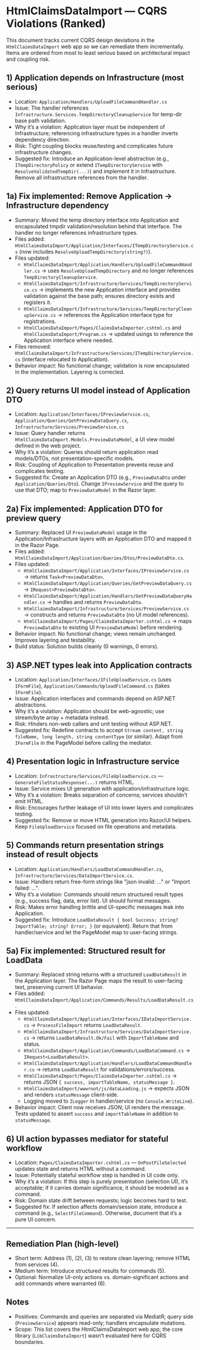 # HtmlClaimsDataImport — CQRS Violations (Ranked)

This document tracks current CQRS design deviations in the `HtmlClaimsDataImport` web app so we can remediate them incrementally. Items are ordered from most to least serious based on architectural impact and coupling risk.

## 1) Application depends on Infrastructure (most serious)
- Location: `Application/Handlers/UploadFileCommandHandler.cs`
- Issue: The handler references `Infrastructure.Services.TempDirectoryCleanupService` for temp-dir base path validation.
- Why it’s a violation: Application layer must be independent of Infrastructure; referencing infrastructure types in a handler inverts dependency direction.
- Risk: Tight coupling blocks reuse/testing and complicates future infrastructure changes.
- Suggested fix: Introduce an Application-level abstraction (e.g., `ITempDirectoryPolicy` or extend `ITempDirectoryService` with `ResolveValidatedTempDir(...)`) and implement it in Infrastructure. Remove all infrastructure references from the handler.

## 1a) Fix implemented: Remove Application → Infrastructure dependency
- Summary: Moved the temp directory interface into Application and encapsulated tmpdir validation/resolution behind that interface. The handler no longer references infrastructure types.
- Files added: `HtmlClaimsDataImport/Application/Interfaces/ITempDirectoryService.cs` (now includes `ResolveUploadTempDirectory(string?)`).
- Files updated:
  - `HtmlClaimsDataImport/Application/Handlers/UploadFileCommandHandler.cs` → uses `ResolveUploadTempDirectory` and no longer references `TempDirectoryCleanupService`.
  - `HtmlClaimsDataImport/Infrastructure/Services/TempDirectoryService.cs` → implements the new Application interface and provides validation against the base path; ensures directory exists and registers it.
  - `HtmlClaimsDataImport/Infrastructure/Services/TempDirectoryCleanupService.cs` → references the Application interface type for registrations.
  - `HtmlClaimsDataImport/Pages/ClaimsDataImporter.cshtml.cs` and `HtmlClaimsDataImport/Program.cs` → updated usings to reference the Application interface where needed.
- Files removed: `HtmlClaimsDataImport/Infrastructure/Services/ITempDirectoryService.cs` (interface relocated to Application).
- Behavior impact: No functional change; validation is now encapsulated in the implementation. Layering is corrected.

## 2) Query returns UI model instead of Application DTO
- Location: `Application/Interfaces/IPreviewService.cs`, `Application/Queries/GetPreviewDataQuery.cs`, `Infrastructure/Services/PreviewService.cs`
- Issue: Query handler returns `HtmlClaimsDataImport.Models.PreviewDataModel`, a UI view model defined in the web project.
- Why it’s a violation: Queries should return application read models/DTOs, not presentation-specific models.
- Risk: Coupling of Application to Presentation prevents reuse and complicates testing.
- Suggested fix: Create an Application DTO (e.g., `PreviewDataDto` under `Application/Queries/Dto`). Change `IPreviewService` and the query to use that DTO; map to `PreviewDataModel` in the Razor layer.

## 2a) Fix implemented: Application DTO for preview query
- Summary: Replaced UI `PreviewDataModel` usage in the Application/Infrastructure layers with an Application DTO and mapped it in the Razor Page.
- Files added: `HtmlClaimsDataImport/Application/Queries/Dtos/PreviewDataDto.cs`.
- Files updated:
  - `HtmlClaimsDataImport/Application/Interfaces/IPreviewService.cs` → returns `Task<PreviewDataDto>`.
  - `HtmlClaimsDataImport/Application/Queries/GetPreviewDataQuery.cs` → `IRequest<PreviewDataDto>`.
  - `HtmlClaimsDataImport/Application/Handlers/GetPreviewDataQueryHandler.cs` → handles and returns `PreviewDataDto`.
  - `HtmlClaimsDataImport/Infrastructure/Services/PreviewService.cs` → constructs and returns `PreviewDataDto` (no UI model references).
  - `HtmlClaimsDataImport/Pages/ClaimsDataImporter.cshtml.cs` → maps `PreviewDataDto` to existing UI `PreviewDataModel` before rendering.
- Behavior impact: No functional change; views remain unchanged. Improves layering and testability.
- Build status: Solution builds cleanly (0 warnings, 0 errors).

## 3) ASP.NET types leak into Application contracts
- Location: `Application/Interfaces/IFileUploadService.cs` (uses `IFormFile`), `Application/Commands/UploadFileCommand.cs` (takes `IFormFile`).
- Issue: Application interfaces and commands depend on ASP.NET abstractions.
- Why it’s a violation: Application should be web-agnostic; use stream/byte array + metadata instead.
- Risk: Hinders non-web callers and unit testing without ASP.NET.
- Suggested fix: Redefine contracts to accept `Stream content, string fileName, long length, string contentType` (or similar). Adapt from `IFormFile` in the PageModel before calling the mediator.

## 4) Presentation logic in Infrastructure service
- Location: `Infrastructure/Services/FileUploadService.cs` — `GenerateFileStatusResponse(...)` returns HTML.
- Issue: Service mixes UI generation with application/infrastructure logic.
- Why it’s a violation: Breaks separation of concerns; services shouldn't emit HTML.
- Risk: Encourages further leakage of UI into lower layers and complicates testing.
- Suggested fix: Remove or move HTML generation into Razor/UI helpers. Keep `FileUploadService` focused on file operations and metadata.

## 5) Commands return presentation strings instead of result objects
- Location: `Application/Handlers/LoadDataCommandHandler.cs`, `Infrastructure/Services/DataImportService.cs`.
- Issue: Handlers return free-form strings like "json invalid: …" or "Import failed: …".
- Why it’s a violation: Commands should return structured result types (e.g., success flag, data, error list). UI should format messages.
- Risk: Makes error handling brittle and UI-specific messages leak into Application.
- Suggested fix: Introduce `LoadDataResult { bool Success; string? ImportTable; string? Error; }` (or equivalent). Return that from handler/service and let the PageModel map to user-facing strings.

## 5a) Fix implemented: Structured result for LoadData
- Summary: Replaced string returns with a structured `LoadDataResult` in the Application layer. The Razor Page maps the result to user-facing text, preserving current UI behavior.
- Files added: `HtmlClaimsDataImport/Application/Commands/Results/LoadDataResult.cs`.
- Files updated:
  - `HtmlClaimsDataImport/Application/Interfaces/IDataImportService.cs` → `ProcessFileImport` returns `LoadDataResult`.
  - `HtmlClaimsDataImport/Infrastructure/Services/DataImportService.cs` → returns `LoadDataResult.Ok/Fail` with `ImportTableName` and status.
  - `HtmlClaimsDataImport/Application/Commands/LoadDataCommand.cs` → `IRequest<LoadDataResult>`.
  - `HtmlClaimsDataImport/Application/Handlers/LoadDataCommandHandler.cs` → returns `LoadDataResult` for validations/errors/success.
  - `HtmlClaimsDataImport/Pages/ClaimsDataImporter.cshtml.cs` → returns JSON `{ success, importTableName, statusMessage }`.
  - `HtmlClaimsDataImport/wwwroot/js/dataLoading.js` → expects JSON and renders `statusMessage` client-side.
  - Logging moved to `ILogger` in handler/service (no `Console.WriteLine`).
- Behavior impact: Client now receives JSON; UI renders the message. Tests updated to assert `success` and `importTableName` in addition to `statusMessage`.

## 6) UI action bypasses mediator for stateful workflow
- Location: `Pages/ClaimsDataImporter.cshtml.cs` — `OnPostFileSelected` updates state and returns HTML without a command.
- Issue: Potentially stateful workflow step is handled in UI code only.
- Why it’s a violation: If this step is purely presentation (selection UI), it’s acceptable; if it carries domain significance, it should be modeled as a command.
- Risk: Domain state drift between requests; logic becomes hard to test.
- Suggested fix: If selection affects domain/session state, introduce a command (e.g., `SelectFileCommand`). Otherwise, document that it’s a pure UI concern.

---

## Remediation Plan (high-level)
- Short term: Address (1), (2), (3) to restore clean layering; remove HTML from services (4).
- Medium term: Introduce structured results for commands (5).
- Optional: Normalize UI-only actions vs. domain-significant actions and add commands where warranted (6).

## Notes
- Positives: Commands and queries are separated via MediatR; query side (`PreviewService`) appears read-only; handlers encapsulate mutations.
- Scope: This list covers the HtmlClaimsDataImport web app; the core library (`LibClaimsDataImport`) wasn’t evaluated here for CQRS boundaries.
